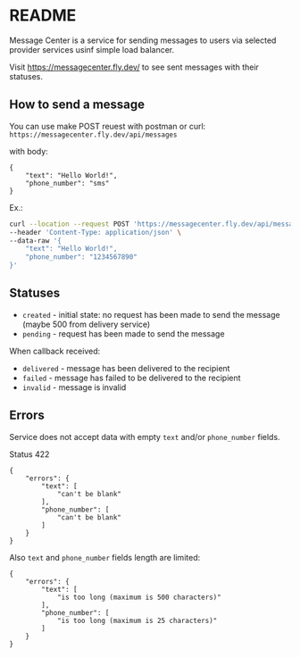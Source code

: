 # README

Message Center is a service for sending messages to users via selected provider services usinf simple load balancer.

Visit https://messagecenter.fly.dev/ to see sent messages with their statuses.

## How to send a message
You can use make POST reuest with postman or curl:
`https://messagecenter.fly.dev/api/messages`

with body:
```
{
    "text": "Hello World!",
    "phone_number": "sms"
}
```

Ex.:
```bash
curl --location --request POST 'https://messagecenter.fly.dev/api/messages' \
--header 'Content-Type: application/json' \
--data-raw '{
    "text": "Hello World!",
    "phone_number": "1234567890"
}'
```

## Statuses

- `created` - initial state: no request has been made to send the message (maybe 500 from delivery service)
- `pending` - request has been made to send the message

When callback received:
- `delivered` - message has been delivered to the recipient
- `failed` - message has failed to be delivered to the recipient
- `invalid` - message is invalid

## Errors
Service does not accept data with empty `text` and/or `phone_number` fields.

Status 422

```
{
    "errors": {
        "text": [
            "can't be blank"
        ],
        "phone_number": [
            "can't be blank"
        ]
    }
}
```

Also `text` and `phone_number` fields length are limited:

```
{
    "errors": {
        "text": [
            "is too long (maximum is 500 characters)"
        ],
        "phone_number": [
            "is too long (maximum is 25 characters)"
        ]
    }
}
```
